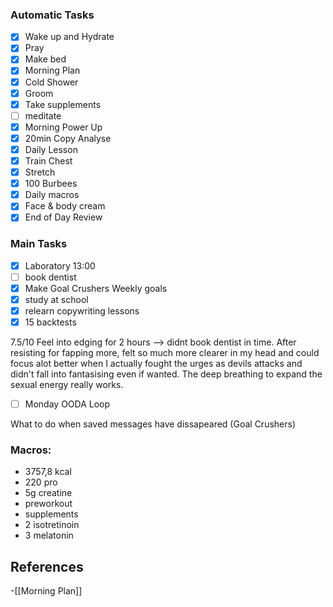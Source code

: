 ### Automatic Tasks

- [x] Wake up and Hydrate
- [x] Pray
- [x] Make bed
- [x] Morning Plan
- [x] Cold Shower
- [x] Groom
- [x] Take supplements
- [ ] meditate
- [x] Morning Power Up
- [x] 20min Copy Analyse
- [x] Daily Lesson
- [x] Train Chest
- [x] Stretch
- [x] 100 Burbees
- [x] Daily macros
- [x] Face & body cream
- [x] End of Day Review

### Main Tasks

- [x] Laboratory 13:00
- [ ] book dentist 
- [x] Make Goal Crushers Weekly goals
- [x] study at school
- [x] relearn copywriting lessons 
- [x] 15 backtests

7.5/10 Feel into edging for 2 hours --> didnt book dentist in time. After resisting for fapping more, felt so much more clearer in my head and could focus alot better when I actually fought the urges as devils attacks and didn't fall into fantasising even if wanted. The deep breathing to expand the sexual energy really works. 

- [ ] Monday OODA Loop


What to do when saved messages have dissapeared (Goal Crushers)

### Macros: 
+ 3757,8 kcal 
+ 220 pro
+ 5g creatine
+ preworkout
+ supplements
+ 2 isotretinoin
+ 3 melatonin
## References
<!-- Links to pages not referenced in the content -->
-[[Morning Plan]]
